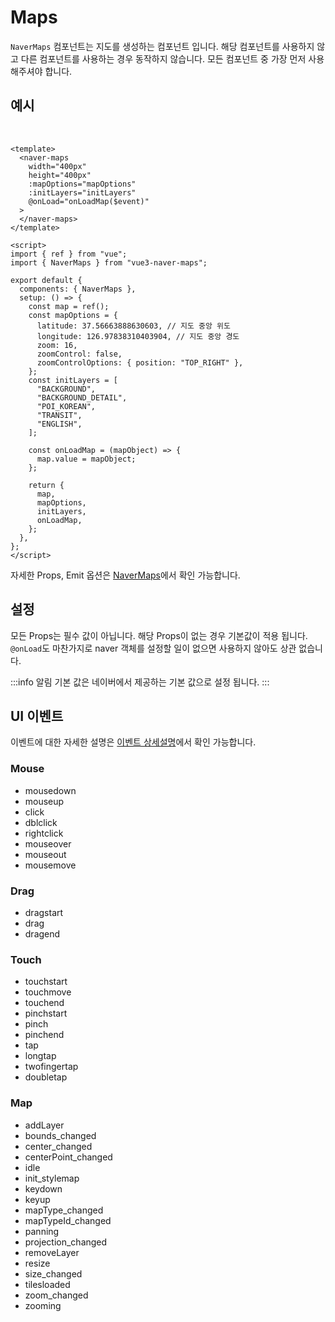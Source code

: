 # Maps

`NaverMaps` 컴포넌트는 지도를 생성하는 컴포넌트 입니다. 해당 컴포넌트를 사용하지 않고 다른 컴포넌트를 사용하는 경우 동작하지 않습니다. 모든 컴포넌트 중 가장 먼저 사용해주셔야 합니다.

## 예시

\
<naver-maps />

```vue
<template>
  <naver-maps
    width="400px"
    height="400px"
    :mapOptions="mapOptions"
    :initLayers="initLayers"
    @onLoad="onLoadMap($event)"
  >
  </naver-maps>
</template>

<script>
import { ref } from "vue";
import { NaverMaps } from "vue3-naver-maps";

export default {
  components: { NaverMaps },
  setup: () => {
    const map = ref();
    const mapOptions = {
      latitude: 37.56663888630603, // 지도 중앙 위도
      longitude: 126.97838310403904, // 지도 중앙 경도
      zoom: 16,
      zoomControl: false,
      zoomControlOptions: { position: "TOP_RIGHT" },
    };
    const initLayers = [
      "BACKGROUND",
      "BACKGROUND_DETAIL",
      "POI_KOREAN",
      "TRANSIT",
      "ENGLISH",
    ];

    const onLoadMap = (mapObject) => {
      map.value = mapObject;
    };

    return {
      map,
      mapOptions,
      initLayers,
      onLoadMap,
    };
  },
};
</script>
```

자세한 Props, Emit 옵션은 [NaverMaps](../api/#NaverMaps)에서 확인 가능합니다.

## 설정

모든 Props는 필수 값이 아닙니다. 해당 Props이 없는 경우 기본값이 적용 됩니다. `@onLoad`도 마찬가지로 naver 객체를 설정할 일이 없으면 사용하지 않아도 상관 없습니다.

:::info 알림
기본 값은 네이버에서 제공하는 기본 값으로 설정 됩니다.
:::

## UI 이벤트

이벤트에 대한 자세한 설명은 [이벤트 상세설명](https://navermaps.github.io/maps.js.ncp/docs/naver.maps.Map.html#toc38__anchor)에서 확인 가능합니다.

### Mouse

- mousedown
- mouseup
- click
- dblclick
- rightclick
- mouseover
- mouseout
- mousemove

### Drag

- dragstart
- drag
- dragend

### Touch

- touchstart
- touchmove
- touchend
- pinchstart
- pinch
- pinchend
- tap
- longtap
- twofingertap
- doubletap

### Map

- addLayer
- bounds_changed
- center_changed
- centerPoint_changed
- idle
- init_stylemap
- keydown
- keyup
- mapType_changed
- mapTypeId_changed
- panning
- projection_changed
- removeLayer
- resize
- size_changed
- tilesloaded
- zoom_changed
- zooming
